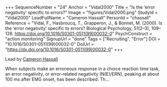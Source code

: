 +++
SequenceNumber = "24"
Anchor = "Vidal2000"
Title = "Is the ‘error negativity’ specific to errors?"
Image = "figures/Vidal2000.png"
StudyId = "Vidal2000"
LeadFullName = "Cameron Hassall"
PersonId = "chassall"
Reference = "Vidal, F., Hasbroucq, T., Grapperon, J., & Bonnet, M. (2000). Is the ‘error negativity’ specific to errors? Biological Psychology, 51(2–3), 109–128. https://doi.org/10.1016/S0301-0511(99)00032-0"
PsychConstruct = "action monitoring"
SignupUrl = "done"
Tags = ["Recruiting", "Error"]
DOI = "10.1016/S0301-0511(99)00032-0"
DoiUrl = "https://dx.doi.org/10.1016/S0301-0511(99)00032-0"
+++

Lead by [Cameron Hassall](/people/#chassall)

When subjects make an erroneous response in a choice reaction time task, an error negativity, or error-related negativity (N(E)/ERN), peaking at about 100 ms after EMG onset, has been described. Th...